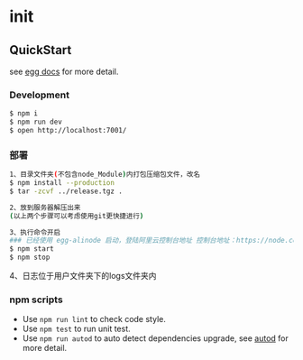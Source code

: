 # init



## QuickStart

<!-- add docs here for user -->

see [egg docs][egg] for more detail.

### Development

```bash
$ npm i
$ npm run dev
$ open http://localhost:7001/
```

### 部署

```bash
1、目录文件夹(不包含node_Module)内打包压缩包文件，改名
$ npm install --production
$ tar -zcvf ../release.tgz .

2、放到服务器解压出来
(以上两个步骤可以考虑使用git更快捷进行)

3、执行命令开启
### 已经使用 egg-alinode 启动，登陆阿里云控制台地址 控制台地址：https://node.console.aliyun.com 可以进行监控。
$ npm start
$ npm stop
```

4、日志位于用户文件夹下的logs文件夹内

### npm scripts

- Use `npm run lint` to check code style.
- Use `npm test` to run unit test.
- Use `npm run autod` to auto detect dependencies upgrade, see [autod](https://www.npmjs.com/package/autod) for more detail.


[egg]: https://eggjs.org